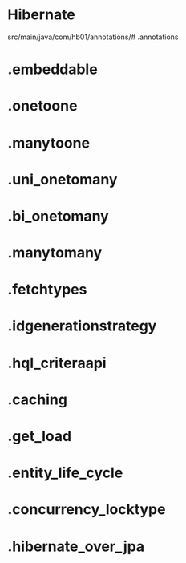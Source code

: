# Hibernate

src/main/java/com/hb01/annotations/# .annotations

# .embeddable

# .onetoone

# .manytoone

# .uni_onetomany

# .bi_onetomany

# .manytomany

# .fetchtypes

# .idgenerationstrategy

# .hql_criteraapi

# .caching

# .get_load

# .entity_life_cycle

# .concurrency_locktype

# .hibernate_over_jpa
